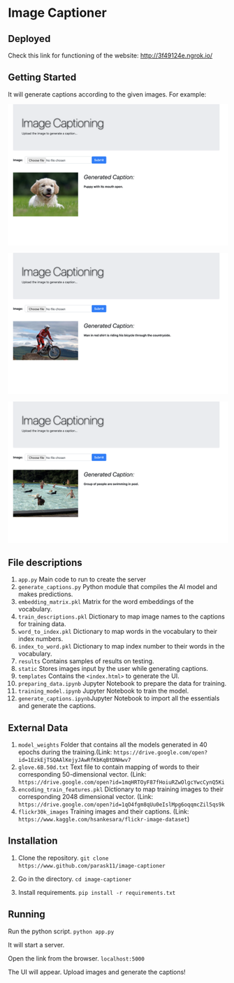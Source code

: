 # Image Captioner

## Deployed
Check this link for functioning of the website: http://3f49124e.ngrok.io/

## Getting Started
It will generate captions according to the given images.
For example: 

![result1](/results/1.png)

![result2](/results/3.png)

![result3](/results/4.png)

## File descriptions
1) `app.py` Main code to run to create the server
2) `generate_captions.py` Python module that compiles the AI model and makes predictions.
3) `embedding_matrix.pkl` Matrix for the word embeddings of the vocabulary.
4) `train_descriptions.pkl` Dictionary to map image names to the captions for training data.
5) `word_to_index.pkl` Dictionary to map words in the vocabulary to their index numbers.
6) `index_to_word.pkl` Dictionary to map index number to their words in the vocabulary.
7) `results` Contains samples of results on testing.
8) `static` Stores images input by the user while generating captions.
9) `templates` Contains the `<index.html>` to generate the UI.
10) `preparing_data.ipynb` Jupyter Notebook to prepare the data for training.
11) `training_model.ipynb` Jupyter Notebook to train the model.
12) `generate_captions.ipynb`Jupyter Notebook to import all the essentials and generate the captions.

## External Data
1) `model_weights` Folder that contains all the models generated in 40 epochs during the training.(Link: `https://drive.google.com/open?id=1EzkEjTSQAAlKejyJAwRfKbKqBtDNHwv7`
2) `glove.6B.50d.txt` Text file to contain mapping of words to their corresponding 50-dimensional vector. (Link:
`https://drive.google.com/open?id=1mqHRTOyF87fHoiuRZwOlgcYwcCynQ5Ki`
3) `encoding_train_features.pkl` Dictionary to map training images to their corresponding 2048 dimensional vector. (Link: `https://drive.google.com/open?id=1qO4fgm8qUu0eIslMpg6oqqmcZil5qs9k`
4) `flickr30k_images` Training images and their captions. (Link: `https://www.kaggle.com/hsankesara/flickr-image-dataset`)

## Installation
1) Clone the repository.
`git clone https://www.github.com/parask11/image-captioner`

2) Go in the directory.
`cd image-captioner`

3) Install requirements.
`pip install -r requirements.txt` 

## Running

Run the python script.
`python app.py`

It will start a server.

Open the link from the browser.
`localhost:5000`

The UI will appear. Upload images and generate the captions!
